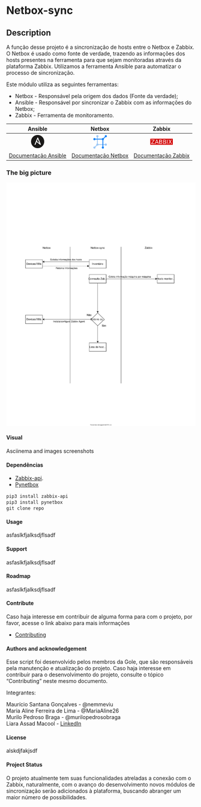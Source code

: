 
# Netbox-sync
 
## Description 
A função desse projeto é a sincronização de hosts entre o Netbox e Zabbix.  O Netbox é usado como fonte de verdade, trazendo as informações dos hosts presentes na ferramenta para que sejam monitoradas através da plataforma Zabbix. Utilizamos a ferramenta Ansible para automatizar o processo de sincronização.  

Este módulo utiliza as seguintes ferramentas:
  
- Netbox - Responsável pela origem dos dados (Fonte da verdade); 
- Ansible - Responsável por sincronizar o Zabbix com as informações do Netbox; 
- Zabbix - Ferramenta de monitoramento.   


| Ansible | Netbox | Zabbix  |
|:---:|:---:|:---:|
| <img src="./imagens/Ansible_logo.png" alt="drawing" width="35"/> | <img src="./imagens/netbox_logo-removebg.png" alt="drawing" width="40"/> | <img src="./imagens/zabbix_logo_500x131OF.png" alt="drawing" width="60"/> |
| [Documentação Ansible](https://docs.ansible.com/ansible_community.html) | [Documentação Netbox](https://netbox.readthedocs.io/en/stable/)  | [Documentação Zabbix](https://www.zabbix.com/documentation/current/en) |

### The big picture
![Big picture Netbox-sync](./imagens/diagrama_netbox-sync.svg "Big picture Netbox-sync")

#### Visual

Asciinema and images screenshots

#### Dependências 
 - [Zabbix-api](https://www.zabbix.com/documentation/current/pt/manual/api).
 - [Pynetbox](https://pypi.org/project/pynetbox/)

```
pip3 install zabbix-api
pip3 install pynetbox
git clone repo
```

#### Usage


asfaslkfjalksdjflsadf

#### Support

asfaslkfjalksdjflsadf

#### Roadmap

asfaslkfjalksdjflsadf

#### Contribute

Caso haja interesse em contribuir de alguma forma para com o projeto, por favor, acesse o link abaixo para mais informações <br>
* [Contributing](CONTRIBUTING.md)

#### Authors and acknowledgement

Esse script foi desenvolvido pelos membros da Gole, que são responsáveis pela manutenção e atualização do projeto. Caso haja interesse em contribuir para o desenvolvimento do projeto, consulte o tópico “Contributing” neste mesmo documento.

Integrantes:

Maurício Santana Gonçalves - @nemmeviu <br>
Maria Aline Ferreira de Lima - @MariaAline26 <br>
Murilo Pedroso Braga - @murilopedrosobraga <br>
Liara Assad Macool - <a href="https://www.linkedin.com/in/liara-assad-macool-87375215/" target="_blank">LinkedIn</a>

#### License

alskdjfakjsdf

#### Project Status

O projeto atualmente tem suas funcionalidades atreladas a conexão com o Zabbix, naturalmente, com o avanço do desenvolvimento novos módulos de sincronização serão adicionados à plataforma, buscando abranger um maior número de possibilidades.
